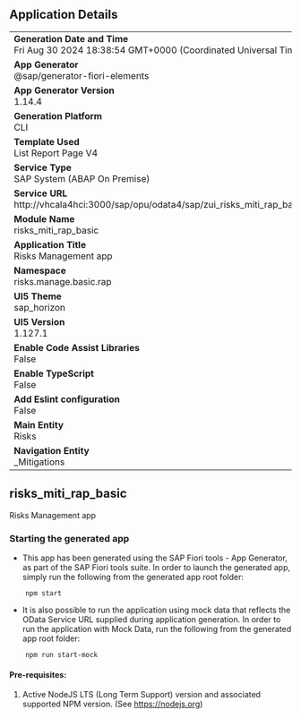 ## Application Details
|               |
| ------------- |
|**Generation Date and Time**<br>Fri Aug 30 2024 18:38:54 GMT+0000 (Coordinated Universal Time)|
|**App Generator**<br>@sap/generator-fiori-elements|
|**App Generator Version**<br>1.14.4|
|**Generation Platform**<br>CLI|
|**Template Used**<br>List Report Page V4|
|**Service Type**<br>SAP System (ABAP On Premise)|
|**Service URL**<br>http://vhcala4hci:3000/sap/opu/odata4/sap/zui_risks_miti_rap_basic_o4/srvd/sap/zui_risks_miti_rap_basic/0001/|
|**Module Name**<br>risks_miti_rap_basic|
|**Application Title**<br>Risks Management app|
|**Namespace**<br>risks.manage.basic.rap|
|**UI5 Theme**<br>sap_horizon|
|**UI5 Version**<br>1.127.1|
|**Enable Code Assist Libraries**<br>False|
|**Enable TypeScript**<br>False|
|**Add Eslint configuration**<br>False|
|**Main Entity**<br>Risks|
|**Navigation Entity**<br>_Mitigations|

## risks_miti_rap_basic

Risks Management app

### Starting the generated app

-   This app has been generated using the SAP Fiori tools - App Generator, as part of the SAP Fiori tools suite.  In order to launch the generated app, simply run the following from the generated app root folder:

```
    npm start
```

- It is also possible to run the application using mock data that reflects the OData Service URL supplied during application generation.  In order to run the application with Mock Data, run the following from the generated app root folder:

```
    npm run start-mock
```

#### Pre-requisites:

1. Active NodeJS LTS (Long Term Support) version and associated supported NPM version.  (See https://nodejs.org)


